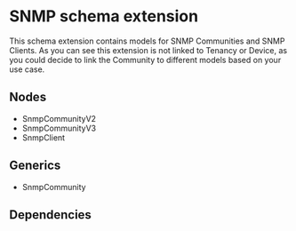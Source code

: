 # SNMP schema extension

This schema extension contains models for SNMP Communities and SNMP Clients.
As you can see this extension is not linked to Tenancy or Device, as you could decide to link the Community to different models based on your use case.

## Nodes

- SnmpCommunityV2
- SnmpCommunityV3
- SnmpClient

## Generics

- SnmpCommunity

## Dependencies
